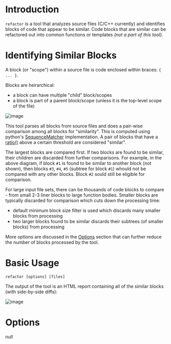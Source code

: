 # Introduction

`refactor` is a tool that analyzes source files (C/C++ currently) and identifies blocks of code that appear to be similar.  Code blocks that are similar can be refactored out into common functions or templates *(not a part of this tool)*.

# Identifying Similar Blocks

A block (or "scope") within a source file is code enclosed within braces: `{ ... }`.  

Blocks are heirarchical:
- a block can have multiple "child" block/scopes 
- a block is part of a parent block/scope (unless it is the top-level scope of the file)

![image](https://user-images.githubusercontent.com/2707770/167050904-dd0a1abc-c094-453b-9991-88a63c54e37e.png)

This tool parses all blocks from source files and does a pair-wise comparison among all blocks for "similarity".  This is computed using python's [SequenceMatcher](https://docs.python.org/3/library/difflib.html#sequencematcher-examples) implementation.  A pair of blocks that have a [ratio()](https://docs.python.org/3/library/difflib.html#difflib.SequenceMatcher.ratio) above a certain threshold are considered "similar".

The largest blocks are compared first.  If two blocks are found to be similar, their children are discarded from further comparisons. For example, in the above diagram, if block `#1` is found to be similar to another block (not shown), then blocks `#3`, `#4`, `#5` (subtree for block `#1`) whould not be compared with any other blocks.  Block `#2` sould still be eligible for comparison.   

For large input file sets, there can be thousands of code blocks to compare - from small 2-3 liner blocks to large function bodies.  Smaller blocks are typically discarded for comparison which cuts down the processing time:
- default minimum block size filter is used which discards many smaller blocks from processing
- two larger blocks found to be similar discards their subtrees (of smaller blocks) from processing


More options are discussed in the [Options](#options) section that can further reduce the number of blocks processed by the tool.

# Basic Usage

```
refactor [options] [files]
```
The output of the tool is an HTML report containing all of the similar blocks (with side-by-side diffs):

![image](https://user-images.githubusercontent.com/2707770/167007824-937948cc-ece8-4c5d-a5b4-7580999e4a53.png)

# Options

null
